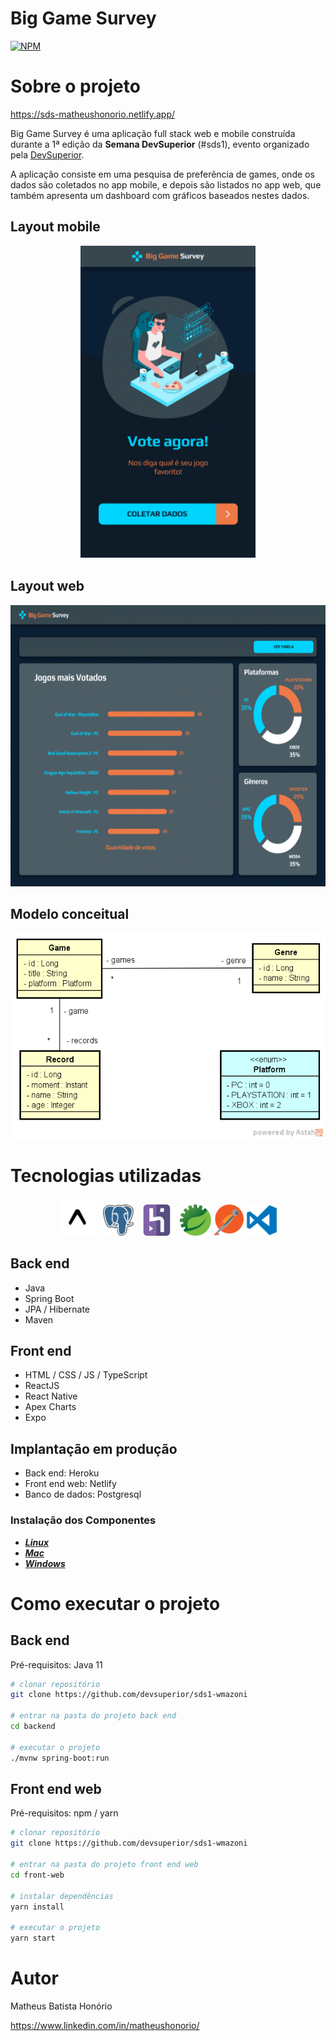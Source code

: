 # Big Game Survey
[![NPM](https://img.shields.io/npm/l/react)](https://github.com/mthonorio/Big-Game-Survey/blob/master/LICENSE)


# Sobre o projeto

https://sds-matheushonorio.netlify.app/

Big Game Survey é uma aplicação full stack web e mobile construída durante a 1ª edição da **Semana DevSuperior** (#sds1), evento organizado pela [DevSuperior](https://devsuperior.com "Site da DevSuperior").

A aplicação consiste em uma pesquisa de preferência de games, onde os dados são coletados no app mobile, e depois são listados no app web, que também apresenta um dashboard com gráficos baseados nestes dados.

## Layout mobile

<p align="center"><img height="500" src="https://github.com/MtHonorio/Big-Game-Survey/blob/master/others/img/front-mobile.gif?raw=true"></a></p>

## Layout web

<p align="center"><a href="https://sds-matheushonorio.netlify.app/"><img height="450" src="https://github.com/MtHonorio/Big-Game-Survey/blob/master/others/img/front-web.gif?raw=true"></a></p>
  
## Modelo conceitual

  ![Modelo Conceitual](https://github.com/acenelio/assets/raw/main/sds1/modelo-conceitual.png)

# Tecnologias utilizadas

<p align='center'>
<img height="60" src="https://github.com/MtHonorio/Big-Game-Survey/blob/master/others/img/Expo.png?raw=true">&nbsp;&nbsp;
<img height="50" src="https://github.com/MtHonorio/Big-Game-Survey/blob/master/others/img/PgAdmin.png?raw=true">&nbsp;&nbsp;
<img height="50" src="https://github.com/MtHonorio/Big-Game-Survey/blob/master/others/img/heroku.svg?raw=true">&nbsp;&nbsp;
<img height="50" src="https://github.com/MtHonorio/Big-Game-Survey/blob/master/others/img/sts-logo.svg?raw=true">
<img height="50" src="https://github.com/MtHonorio/Big-Game-Survey/blob/master/others/img/postman-logo.png?raw=true">
<img height="50" src="https://github.com/MtHonorio/Big-Game-Survey/blob/master/others/img/vscode.png?raw=true">
</p>

## Back end
- Java
- Spring Boot
- JPA / Hibernate
- Maven
## Front end
- HTML / CSS / JS / TypeScript
- ReactJS
- React Native
- Apex Charts
- Expo
## Implantação em produção
- Back end: Heroku
- Front end web: Netlify
- Banco de dados: Postgresql

### Instalação dos Componentes

* [**_Linux_**](https://github.com/MtHonorio/Big-Game-Survey/tree/master/others/ferramentas/linux)
* [**_Mac_**](https://github.com/MtHonorio/Big-Game-Survey/tree/master/others/ferramentas/mac)
* [**_Windows_**](https://github.com/MtHonorio/Big-Game-Survey/tree/master/others/ferramentas/windows)

# Como executar o projeto

## Back end
Pré-requisitos: Java 11

```bash
# clonar repositório
git clone https://github.com/devsuperior/sds1-wmazoni

# entrar na pasta do projeto back end
cd backend

# executar o projeto
./mvnw spring-boot:run
```

## Front end web
Pré-requisitos: npm / yarn

```bash
# clonar repositório
git clone https://github.com/devsuperior/sds1-wmazoni

# entrar na pasta do projeto front end web
cd front-web

# instalar dependências
yarn install

# executar o projeto
yarn start
```

# Autor
   
   Matheus Batista Honório
   
   https://www.linkedin.com/in/matheushonorio/

